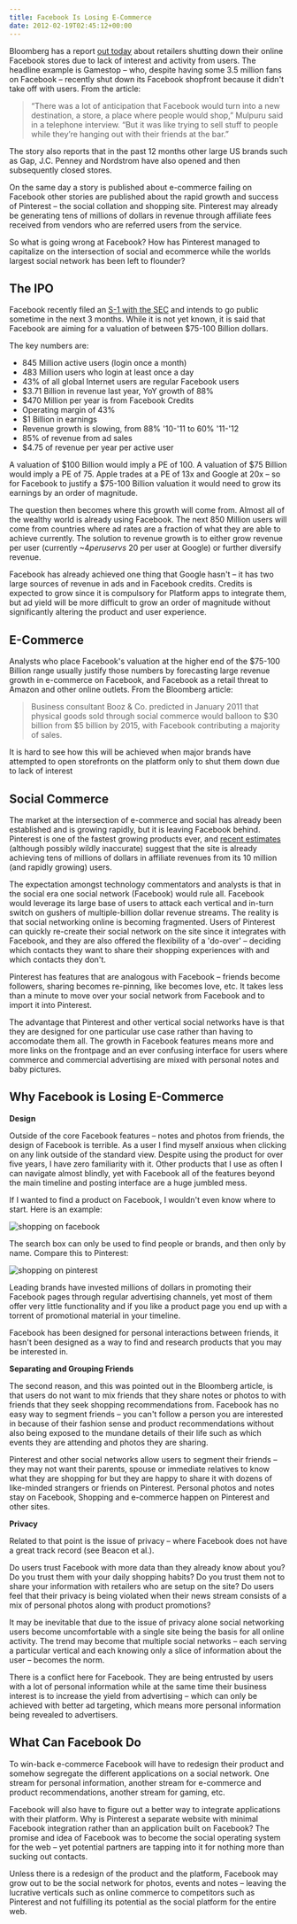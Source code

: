 ```yaml
---
title: Facebook Is Losing E-Commerce
date: 2012-02-19T02:45:12+00:00
---
```



Bloomberg has a report [out today](http://www.bloomberg.com/news/2012-02-17/f-commerce-trips-as-gap-to-penney-shut-facebook-stores-retail.html) about retailers shutting down their online Facebook stores due to lack of interest and activity from users. The headline example is Gamestop – who, despite having some 3.5 million fans on Facebook – recently shut down its Facebook shopfront because it didn't take off with users. From the article:

> “There was a lot of anticipation that Facebook would turn into a new destination, a store, a place where people would shop,” Mulpuru said in a telephone interview. “But it was like trying to sell stuff to people while they’re hanging out with their friends at the bar.”

The story also reports that in the past 12 months other large US brands such as Gap, J.C. Penney and Nordstrom have also opened and then subsequently closed stores.

On the same day a story is published about e-commerce failing on Facebook other stories are published about the rapid growth and success of Pinterest – the social collation and shopping site. Pinterest may already be generating tens of millions of dollars in revenue through affiliate fees received from vendors who are referred users from the service.

So what is going wrong at Facebook? How has Pinterest managed to capitalize on the intersection of social and ecommerce while the worlds largest social network has been left to flounder?

## The IPO

Facebook recently filed an [S-1 with the SEC](http://sec.gov/Archives/edgar/data/1326801/000119312512034517/d287954ds1.htm) and intends to go public sometime in the next 3 months. While it is not yet known, it is said that Facebook are aiming for a valuation of between $75-100 Billion dollars.

The key numbers are:

- 845 Million active users (login once a month)
- 483 Million users who login at least once a day
- 43% of all global Internet users are regular Facebook users
- $3.71 Billion in revenue last year, YoY growth of 88%
- $470 Million per year is from Facebook Credits
- Operating margin of 43%
- $1 Billion in earnings
- Revenue growth is slowing, from 88% '10-'11 to 60% '11-'12
- 85% of revenue from ad sales
- $4.75 of revenue per year per active user

A valuation of $100 Billion would imply a PE of 100. A valuation of $75 Billion would imply a PE of 75. Apple trades at a PE of 13x and Google at 20x – so for Facebook to justify a $75-100 Billion valuation it would need to grow its earnings by an order of magnitude.

The question then becomes where this growth will come from. Almost all of the wealthy world is already using Facebook. The next 850 Million users will come from countries where ad rates are a fraction of what they are able to achieve currently. The solution to revenue growth is to either grow revenue per user (currently ~$4 per user vs ~$20 per user at Google) or further diversify revenue.

Facebook has already achieved one thing that Google hasn't – it has two large sources of revenue in ads and in Facebook credits. Credits is expected to grow since it is compulsory for Platform apps to integrate them, but ad yield will be more difficult to grow an order of magnitude without significantly altering the product and user experience.

## E-Commerce

Analysts who place Facebook's valuation at the higher end of the $75-100 Billion range usually justify those numbers by forecasting large revenue growth in e-commerce on Facebook, and Facebook as a retail threat to Amazon and other online outlets. From the Bloomberg article:

> Business consultant Booz &amp; Co. predicted in January 2011 that physical goods sold through social commerce would balloon to $30 billion from $5 billion by 2015, with Facebook contributing a majority of sales.

It is hard to see how this will be achieved when major brands have attempted to open storefronts on the platform only to shut them down due to lack of interest

## Social Commerce

The market at the intersection of e-commerce and social has already been established and is growing rapidly, but it is leaving Facebook behind. Pinterest is one of the fastest growing products ever, and [recent estimates](http://techcrunch.com/2012/02/17/pinsanity/) (although possibly wildly inaccurate) suggest that the site is already achieving tens of millions of dollars in affiliate revenues from its 10 million (and rapidly growing) users.

The expectation amongst technology commentators and analysts is that in the social era one social network (Facebook) would rule all. Facebook would leverage its large base of users to attack each vertical and in-turn switch on gushers of multiple-billion dollar revenue streams. The reality is that social networking online is becoming fragmented. Users of Pinterest can quickly re-create their social network on the site since it integrates with Facebook, and they are also offered the flexibility of a 'do-over' – deciding which contacts they want to share their shopping experiences with and which contacts they don't.

Pinterest has features that are analogous with Facebook – friends become followers, sharing becomes re-pinning, like becomes love, etc. It takes less than a minute to move over your social network from Facebook and to import it into Pinterest.

The advantage that Pinterest and other vertical social networks have is that they are designed for one particular use case rather than having to accomodate them all. The growth in Facebook features means more and more links on the frontpage and an ever confusing interface for users where commerce and commercial advertising are mixed with personal notes and baby pictures.

## Why Facebook is Losing E-Commerce

**Design**

Outside of the core Facebook features – notes and photos from friends, the design of Facebook is terrible. As a user I find myself anxious when clicking on any link outside of the standard view. Despite using the product for over five years, I have zero familiarity with it. Other products that I use as often I can navigate almost blindly, yet with Facebook all of the features beyond the main timeline and posting interface are a huge jumbled mess.

If I wanted to find a product on Facebook, I wouldn't even know where to start. Here is an example:

<img alt="shopping on facebook" src="https://img.skitch.com/20120219-nd4peencu2b7kf9534juhb1ytc.jpg"/>

The search box can only be used to find people or brands, and then only by name. Compare this to Pinterest:

<img alt="shopping on pinterest" src="https://img.skitch.com/20120219-fjyq53h693eb4fnfitamgsmuc5.jpg"/>

Leading brands have invested millions of dollars in promoting their Facebook pages through regular advertising channels, yet most of them offer very little functionality and if you like a product page you end up with a torrent of promotional material in your timeline.

Facebook has been designed for personal interactions between friends, it hasn't been designed as a way to find and research products that you may be interested in.

**Separating and Grouping Friends**

The second reason, and this was pointed out in the Bloomberg article, is that users do not want to mix friends that they share notes or photos to with friends that they seek shopping recommendations from. Facebook has no easy way to segment friends – you can't follow a person you are interested in because of their fashion sense and product recommendations without also being exposed to the mundane details of their life such as which events they are attending and photos they are sharing.

Pinterest and other social networks allow users to segment their friends – they may not want their parents, spouse or immediate relatives to know what they are shopping for but they are happy to share it with dozens of like-minded strangers or friends on Pinterest. Personal photos and notes stay on Facebook, Shopping and e-commerce happen on Pinterest and other sites.

**Privacy**

Related to that point is the issue of privacy – where Facebook does not have a great track record (see Beacon et al.).

Do users trust Facebook with more data than they already know about you? Do you trust them with your daily shopping habits? Do you trust them not to share your information with retailers who are setup on the site? Do users feel that their privacy is being violated when their news stream consists of a mix of personal photos along with product promotions?

It may be inevitable that due to the issue of privacy alone social networking users become uncomfortable with a single site being the basis for all online activity. The trend may become that multiple social networks – each serving a particular vertical and each knowing only a slice of information about the user – becomes the norm.

There is a conflict here for Facebook. They are being entrusted by users with a lot of personal information while at the same time their business interest is to increase the yield from advertising – which can only be achieved with better ad targeting, which means more personal information being revealed to advertisers.

## What Can Facebook Do

To win-back e-commerce Facebook will have to redesign their product and somehow segregate the different applications on a social network. One stream for personal information, another stream for e-commerce and product recommendations, another stream for gaming, etc.

Facebook will also have to figure out a better way to integrate applications with their platform. Why is Pinterest a separate website with minimal Facebook integration rather than an application built on Facebook? The promise and idea of Facebook was to become the social operating system for the web – yet potential partners are tapping into it for nothing more than sucking out contacts.

Unless there is a redesign of the product and the platform, Facebook may grow out to be the social network for photos, events and notes – leaving the lucrative verticals such as online commerce to competitors such as Pinterest and not fulfilling its potential as the social platform for the entire web.

